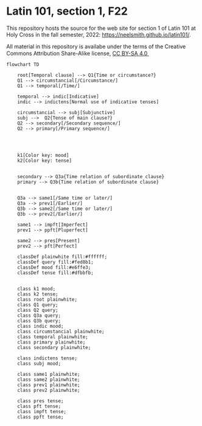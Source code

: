 # Latin 101, section 1, F22

This repository hosts the source for the web site for section 1 of Latin 101 at Holy Cross in the fall semester, 2022:  <https://neelsmith.github.io/latin101/>.

All material in this repository is availabe under the terms of the Creative Commons Attribution Share-Alike license, <a href="https://creativecommons.org/licenses/by-sa/4.0/">CC BY-SA 4.0 <img height="15" width="80" src="https://mirrors.creativecommons.org/presskit/buttons/80x15/png/by-sa.png" /></a>


```mermaid
flowchart TD

    root[Temporal clause] --> Q1{Time or circumstance?}
    Q1 --> circumstancial[/Circumstance/]
    Q1 --> temporal[/Time/]

    temporal --> indic[Indicative]
    indic --> indictens[Normal use of indicative tenses]

    circumstancial --> subj[Subjunctive]
    subj -->  Q2{Tense of main clause?}
    Q2 --> secondary[/Secondary sequence/]
    Q2 --> primary[/Primary sequence/]




    k1[Color key: mood]
    k2[Color key: tense]

    
    secondary --> Q3a{Time relation of subordinate clause}
    primary --> Q3b{Time relation of subordinate clause}

    
    Q3a --> same1[/Same time or later/]
    Q3a --> prev1[/Earlier/]
    Q3b --> same2[/Same time or later/]
    Q3b --> prev2[/Earlier/]

    same1 --> impft[Imperfect]
    prev1 --> ppft[Pluperfect]

    same2 --> pres[Present]
    prev2 --> pft[Perfect]

    classDef plainwhite fill:#ffffff;
    classDef query fill:#fed8b1;
    classDef mood fill:#e6ffe3;
    classDef tense fill:#dfbbfb;


    class k1 mood;
    class k2 tense;
    class root plainwhite;
    class Q1 query;
    class Q2 query;
    class Q3a query;
    class Q3b query;
    class indic mood;
    class circumstancial plainwhite;
    class temporal plainwhite;
    class primary plainwhite;
    class secondary plainwhite;

    class indictens tense;
    class subj mood;

    class same1 plainwhite;
    class same2 plainwhite;
    class prev1 plainwhite;
    class prev2 plainwhite;

    class pres tense;
    class pft tense;
    class impft tense;
    class ppft tense;
```    